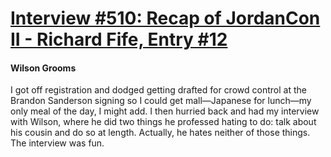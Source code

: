 # [Interview #510: Recap of JordanCon II - Richard Fife, Entry #12](https://www.theoryland.com/intvmain.php?i=510#12)

#### Wilson Grooms

I got off registration and dodged getting drafted for crowd control at the Brandon Sanderson signing so I could get mall—Japanese for lunch—my only meal of the day, I might add. I then hurried back and had my interview with Wilson, where he did two things he professed hating to do: talk about his cousin and do so at length. Actually, he hates neither of those things. The interview was fun.

